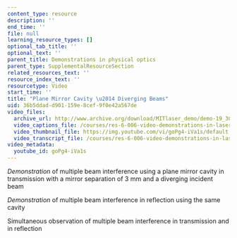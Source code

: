 ```yaml
---
content_type: resource
description: ''
end_time: ''
file: null
learning_resource_types: []
optional_tab_title: ''
optional_text: ''
parent_title: Demonstrations in physical optics
parent_type: SupplementalResourceSection
related_resources_text: ''
resource_index_text: ''
resourcetype: Video
start_time: ''
title: "Plane Mirror Cavity \u2014 Diverging Beams"
uid: 36b5ddad-d901-159e-8cef-9f0e42a567de
video_files:
  archive_url: http://www.archive.org/download/MITlaser_demo/demo-19_300k.mp4
  video_captions_file: /courses/res-6-006-video-demonstrations-in-lasers-and-optics-spring-2008/eeac63fa37c156159d9ca251d77c10ce_goPg4-iVa1s.vtt
  video_thumbnail_file: https://img.youtube.com/vi/goPg4-iVa1s/default.jpg
  video_transcript_file: /courses/res-6-006-video-demonstrations-in-lasers-and-optics-spring-2008/6c2150be67ffa4e037dfc864c3d64d1d_goPg4-iVa1s.pdf
video_metadata:
  youtube_id: goPg4-iVa1s
---
```


_Demonstration_ of multiple beam interference using a plane mirror cavity in transmission with a mirror separation of 3 mm and a diverging incident beam

_Demonstration_ of multiple beam interference in reflection using the same cavity

Simultaneous observation of multiple beam interference in transmission and in reflection